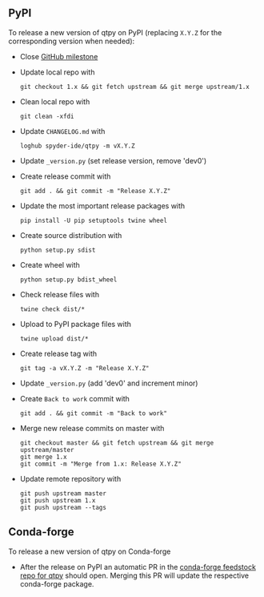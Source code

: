 ## PyPI

To release a new version of qtpy on PyPI (replacing `X.Y.Z` for the corresponding version when needed):

* Close [GitHub milestone](https://github.com/spyder-ide/qtpy/milestones)

* Update local repo with

      git checkout 1.x && git fetch upstream && git merge upstream/1.x

* Clean local repo with

      git clean -xfdi

* Update `CHANGELOG.md` with

      loghub spyder-ide/qtpy -m vX.Y.Z

* Update `_version.py` (set release version, remove 'dev0')

* Create release commit with

      git add . && git commit -m "Release X.Y.Z"

* Update the most important release packages with

      pip install -U pip setuptools twine wheel

* Create source distribution with

      python setup.py sdist

* Create wheel with

      python setup.py bdist_wheel

* Check release files with

      twine check dist/*

* Upload to PyPI package files with

      twine upload dist/*

* Create release tag with

      git tag -a vX.Y.Z -m "Release X.Y.Z"

* Update `_version.py` (add 'dev0' and increment minor)

* Create `Back to work` commit with

      git add . && git commit -m "Back to work"

* Merge new release commits on master with

      git checkout master && git fetch upstream && git merge upstream/master
      git merge 1.x
      git commit -m "Merge from 1.x: Release X.Y.Z"

* Update remote repository with

      git push upstream master
      git push upstream 1.x
      git push upstream --tags

## Conda-forge

To release a new version of qtpy on Conda-forge

* After the release on PyPI an automatic PR in the [conda-forge feedstock repo for qtpy](https://github.com/conda-forge/qtpy-feedstock/pulls) should open. Merging this PR will update the respective conda-forge package.